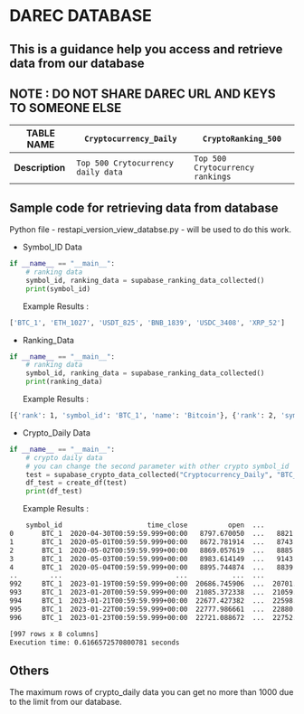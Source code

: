 # DAREC DATABASE 

## This is a guidance help you access and retrieve data from our database

## NOTE : DO NOT SHARE DAREC URL AND KEYS TO SOMEONE ELSE 

| **TABLE NAME** |  `Cryptocurrency_Daily`  | `CryptoRanking_500`|
| ------------- | ---------- | ------- |
|  **Description**   |  `Top 500 Crytocurrency daily data` |   `Top 500 Crytocurrency rankings`  |

  

## Sample code for retrieving data from database

Python file - restapi_version_view_databse.py - will be used to do this work.

- Symbol_ID Data 
```python
if __name__ == "__main__":
	# ranking data
	symbol_id, ranking_data = supabase_ranking_data_collected()
	print(symbol_id)
```
&nbsp; &nbsp; &nbsp; Example Results : 
```bash
['BTC_1', 'ETH_1027', 'USDT_825', 'BNB_1839', 'USDC_3408', 'XRP_52']
```

- Ranking_Data
```python 
if __name__ == "__main__":
	# ranking data
	symbol_id, ranking_data = supabase_ranking_data_collected()
	print(ranking_data)
```
&nbsp; &nbsp; &nbsp; Example Results : 
```bash
[{'rank': 1, 'symbol_id': 'BTC_1', 'name': 'Bitcoin'}, {'rank': 2, 'symbol_id': 'ETH_1027', 'name': 'Ethereum'}, {'rank': 3, 'symbol_id': 'USDT_825', 'name': 'Tether'}]
```

- Crypto_Daily Data
```python
if __name__ == "__main__":
	# crypto daily data 
	# you can change the second parameter with other crypto symbol_id
	test = supabase_crypto_data_collected("Cryptocurrency_Daily", "BTC_1")
	df_test = create_df(test)
	print(df_test)
```
&nbsp; &nbsp; &nbsp; Example Results : 
```bash
    symbol_id                     time_close          open  ...         close          volume     marketcap
0       BTC_1  2020-04-30T00:59:59.999+00:00   8797.670050  ...   8821.793647            None  1.619041e+11
1       BTC_1  2020-05-01T00:59:59.999+00:00   8672.781914  ...   8743.645078            None  1.604846e+11
2       BTC_1  2020-05-02T00:59:59.999+00:00   8869.057619  ...   8885.831536            None  1.631108e+11
3       BTC_1  2020-05-03T00:59:59.999+00:00   8983.614149  ...   9143.715140            None  1.678608e+11
4       BTC_1  2020-05-04T00:59:59.999+00:00   8895.744874  ...   8839.892644            None  1.623013e+11
..        ...                            ...           ...  ...           ...             ...           ...
992     BTC_1  2023-01-19T00:59:59.999+00:00  20686.745906  ...  20701.978176  30141936001.15  3.988488e+11
993     BTC_1  2023-01-20T00:59:59.999+00:00  21085.372338  ...  21059.031868  20979292006.69  4.057470e+11
994     BTC_1  2023-01-21T00:59:59.999+00:00  22677.427382  ...  22598.413589  29985651874.81  4.354249e+11
995     BTC_1  2023-01-22T00:59:59.999+00:00  22777.986661  ...  22880.744845  32632969494.79  4.408845e+11
996     BTC_1  2023-01-23T00:59:59.999+00:00  22721.088672  ...  22752.046429  24583793970.93  4.384262e+11

[997 rows x 8 columns]
Execution time: 0.6166572570800781 seconds
```

## Others

The maximum rows of crypto_daily data you can get no more than 1000 due to the limit from our database.  









